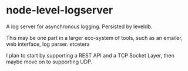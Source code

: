 node-level-logserver
====================

A log server for asynchronous logging. Persisted by leveldb.

This may be one part in a larger eco-system of tools, such as an emailer, web interface, log parser. etcetera

I plan to start by supporting a REST API and a TCP Socket Layer, then maybe move on to supporting UDP.
